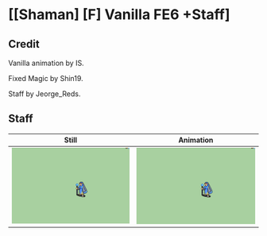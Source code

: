 # [\[Shaman\] \[F\] Vanilla FE6 +Staff]

## Credit

Vanilla animation by IS.

Fixed Magic by Shin19.

Staff by Jeorge_Reds.
	
## Staff

| Still | Animation |
| :---: | :-------: |
| ![Staff still](./Staff_000.png) | ![Staff animation](./Staff.gif) |
